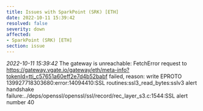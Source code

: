 ```yaml
---
title: Issues with SparkPoint (SRK) [ETH]
date: 2022-10-11 15:39:42
resolved: false
severity: down
affected:
- SparkPoint (SRK) [ETH]
section: issue
---
```


*2022-10-11 15:39:42* The gateway is unreachable: FetchError request to https://gateway.vgate.io/gateway/eth/meta-info?tokenId=tti_c57651a60eff2e7d4b52babf failed, reason: write EPROTO 139927718303680:error:14094410:SSL routines:ssl3_read_bytes:sslv3 alert handshake failure:../deps/openssl/openssl/ssl/record/rec_layer_s3.c:1544:SSL alert number 40
